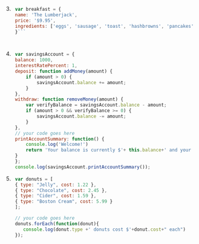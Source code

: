 



3. ```javascript
    var breakfast = {
    name: 'The Lumberjack',
    price: '$9.95',
    ingredients: ['eggs', 'sausage', 'toast', 'hashbrowns', 'pancakes']
    }```




4. ```javascript
    var savingsAccount = {
    balance: 1000,
    interestRatePercent: 1,
    deposit: function addMoney(amount) {
        if (amount > 0) {
            savingsAccount.balance += amount;
        }
    },
    withdraw: function removeMoney(amount) {
        var verifyBalance = savingsAccount.balance - amount;
        if (amount > 0 && verifyBalance >= 0) {
            savingsAccount.balance -= amount;
        }
    },
    // your code goes here
    printAccountSummary: function() {
        console.log('Welcome!')
        return 'Your balance is currently $'+ this.balance+' and your interest rate is '+this.interestRatePercent+'%.'
    }
    };
    console.log(savingsAccount.printAccountSummary());
    ```

5. ```javascript
    var donuts = [
    { type: "Jelly", cost: 1.22 },
    { type: "Chocolate", cost: 2.45 },
    { type: "Cider", cost: 1.59 },
    { type: "Boston Cream", cost: 5.99 }
    ];

    // your code goes here
    donuts.forEach(function(donut){
       console.log(donut.type +' donuts cost $'+donut.cost+" each")
    });
    ```

